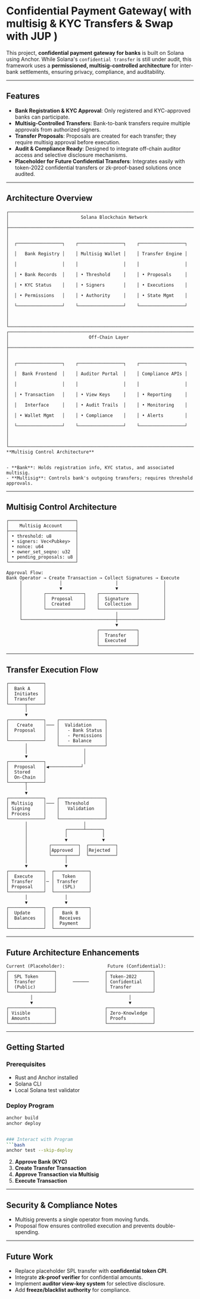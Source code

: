 # Confidential Payment Gateway( with multisig & KYC Transfers & Swap with JUP )

This project, **confidential payment gateway for banks** is built on Solana using Anchor. While Solana's `confidential transfer` is still under audit, this framework uses a **permissioned, multisig-controlled architecture** for inter-bank settlements, ensuring privacy, compliance, and auditability.

---

## Features

- **Bank Registration & KYC Approval**: Only registered and KYC-approved banks can participate.
- **Multisig-Controlled Transfers**: Bank-to-bank transfers require multiple approvals from authorized signers.
- **Transfer Proposals**: Proposals are created for each transfer; they require multisig approval before execution.
- **Audit & Compliance Ready**: Designed to integrate off-chain auditor access and selective disclosure mechanisms.
- **Placeholder for Future Confidential Transfers**: Integrates easily with token-2022 confidential transfers or zk-proof-based solutions once audited.

---

## Architecture Overview

```
┌─────────────────────────────────────────────────────────────────────────────────────┐
│                           Solana Blockchain Network                                 │
├─────────────────────────────────────────────────────────────────────────────────────┤
│                                                                                     │
│  ┌─────────────────┐    ┌─────────────────┐    ┌─────────────────┐                  │
│  │   Bank Registry │    │ Multisig Wallet │    │ Transfer Engine │                  │
│  │                 │    │                 │    │                 │                  │
│  │ • Bank Records  │    │ • Threshold     │    │ • Proposals     │                  │
│  │ • KYC Status    │    │ • Signers       │    │ • Executions    │                  │
│  │ • Permissions   │    │ • Authority     │    │ • State Mgmt    │                  │
│  └─────────────────┘    └─────────────────┘    └─────────────────┘                  │
│                                                                                     │
└─────────────────────────────────────────────────────────────────────────────────────┘
┌─────────────────────────────────────────────────────────────────────────────────────┐
│                              Off-Chain Layer                                        │
├─────────────────────────────────────────────────────────────────────────────────────┤
│                                                                                     │
│  ┌─────────────────┐    ┌─────────────────┐    ┌─────────────────┐                  │
│  │  Bank Frontend  │    │ Auditor Portal  │    │ Compliance APIs │                  │
│  │                 │    │                 │    │                 │                  │
│  │ • Transaction   │    │ • View Keys     │    │ • Reporting     │                  │
│  │   Interface     │    │ • Audit Trails  │    │ • Monitoring    │                  │
│  │ • Wallet Mgmt   │    │ • Compliance    │    │ • Alerts        │                  │
│  └─────────────────┘    └─────────────────┘    └─────────────────┘                  │
│                                                                                     │
└─────────────────────────────────────────────────────────────────────────────────────┘
**Multisig Control Architecture**


- **Bank**: Holds registration info, KYC status, and associated multisig.
- **Multisig**: Controls bank's outgoing transfers; requires threshold approvals.
```
---

## Multisig Control Architecture
```Multisig Wallet Structure:
┌─────────────────────────┐
│    Multisig Account     │
├─────────────────────────┤
│ • threshold: u8         │
│ • signers: Vec<Pubkey>  │
│ • nonce: u64            │
│ • owner_set_seqno: u32  │
│ • pending_proposals: u8 │
└─────────────────────────┘

Approval Flow:
Bank Operator → Create Transaction → Collect Signatures → Execute
     │              │                    │                 │
     │              ▼                    ▼                 │
     │        ┌──────────────┐    ┌──────────────┐         │
     │        │  Proposal    │    │  Signature   │         │
     │        │  Created     │    │  Collection  │         │
     │        └──────────────┘    └──────────────┘         │
     │                                   │                 │
     └───────────────────────────────────┼─────────────────┘
                                         ▼
                                  ┌──────────────┐
                                  │  Transfer    │
                                  │  Executed    │
                                  └──────────────┘
```
---
## Transfer Execution Flow
```
┌─────────────┐
│  Bank A     │
│  Initiates  │
│  Transfer   │
└──────┬──────┘
       │
       ▼
┌─────────────┐    ┌─────────────────┐
│   Create    │─── │  Validation     │
│  Proposal   │    │   - Bank Status │
│             │    │   - Permissions │
└─────────────┘    │   - Balance     │
       │           └─────────────────┘
       │                     │
       ▼                     │
┌─────────────┐              │
│  Proposal   │◀────────────┘
│  Stored     │
│  On-Chain   │
└──────┬──────┘
       │
       ▼
┌─────────────┐    ┌─────────────────┐
│ Multisig    │─── │  Threshold      │
│ Signing     │    │   Validation    │
│ Process     │    │                 │
└─────────────┘    └─────────────────┘
       │                     │
       │              ┌──────┴──────┐
       │              │             │
       │              ▼             ▼
       │        ┌──────────┐  ┌──────────┐
       │        │Approved  │  │Rejected  │
       │        └─────┬────┘  └──────────┘
       │              │
       ▼              ▼
┌─────────────┐  ┌─────────────┐
│  Execute    │  │   Token     │
│ Transfer    │─ │ Transfer    │
│ Proposal    │  │   (SPL)     │
└─────────────┘  └─────────────┘
       │              │
       ▼              ▼
┌─────────────┐  ┌─────────────┐
│  Update     │  │   Bank B    │
│  Balances   │  │  Receives   │
│             │  │  Payment    │
└─────────────┘  └─────────────┘
```
---
## Future Architecture Enhancements
```
Current (Placeholder):                Future (Confidential):
┌─────────────────┐                  ┌─────────────────┐
│  SPL Token      │                  │ Token-2022      │
│  Transfer       │      ──────      │ Confidential    │
│  (Public)       │                  │ Transfer        │
└─────────────────┘                  └─────────────────┘
         │                                    │
         ▼                                    ▼
┌─────────────────┐                  ┌─────────────────┐
│ Visible         │                  │ Zero-Knowledge  │
│ Amounts         │                  │ Proofs          │
└─────────────────┘                  └─────────────────┘
```
---
## Getting Started

### Prerequisites

- Rust and Anchor installed
- Solana CLI
- Local Solana test validator

### Deploy Program

```bash
anchor build
anchor deploy


### Interact with Program
```bash
anchor test --skip-deploy
```
2. **Approve Bank (KYC)**
3. **Create Transfer Transaction**
4. **Approve Transaction via Multisig**
5. **Execute Transaction**

---

## Security & Compliance Notes

- Multisig prevents a single operator from moving funds.
- Proposal flow ensures controlled execution and prevents double-spending.

---

## Future Work

- Replace placeholder SPL transfer with **confidential token CPI**.
- Integrate **zk-proof verifier** for confidential amounts.
- Implement **auditor view-key system** for selective disclosure.
- Add **freeze/blacklist authority** for compliance.
